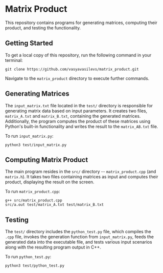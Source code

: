# Matrix Product

This repository contains programs for generating matrices, computing their product, and testing the functionality.

## Getting Started

To get a local copy of this repository, run the following command in your terminal:

```
git clone https://github.com/vasyavasilevs/matrix_product.git
```

Navigate to the `matrix_product` directory to execute further commands.

## Generating Matrices

The `input_matrix.txt` file located in the `test/` directory is responsible for generating matrix data based on input parameters. It creates two files, `matrix_A.txt` and `matrix_B.txt`, containing the generated matrices. Additionally, the program computes the product of these matrices using Python's built-in functionality and writes the result to the `matrix_AB.txt` file.

To run `input_matrix.py`:

```
python3 test/input_matrix.py
```


## Computing Matrix Product

The main program resides in the `src/` directory -- `matrix_product.cpp` (and `matrix.h`). It takes two files containing matrices as input and computes their product, displaying the result on the screen.

To run `matrix_product.cpp`:

```
g++ src/matrix_product.cpp
src/a.out test/matrix_A.txt test/matrix_B.txt
```

## Testing

The `test/` directory includes the `python_test.py` file, which compiles the `.cpp` file, invokes the generation function from `input_matrix.py`, feeds the generated data into the executable file, and tests various input scenarios along with the resulting program output in C++.

To run `python_test.py`:

```
python3 test/python_test.py
```

